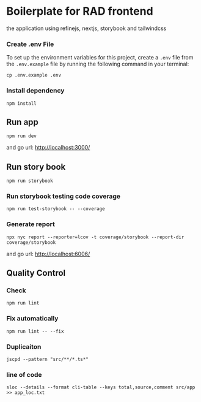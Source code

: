 # Boilerplate for RAD frontend

the application using refinejs, nextjs, storybook and tailwindcss

### Create .env File

To set up the environment variables for this project, create a `.env` file from the `.env.example` file by running the following command in your terminal:

    cp .env.example .env

### Install dependency

    npm install

## Run app

    npm run dev

and go url: <http://localhost:3000/>

## Run story book

    npm run storybook

### Run storybook testing code coverage

    npm run test-storybook -- --coverage

### Generate report

    npx nyc report --reporter=lcov -t coverage/storybook --report-dir coverage/storybook

and go url: <http://localhost:6006/>

## Quality Control

### Check

    npm run lint

### Fix automatically

    npm run lint -- --fix

### Duplicaiton

    jscpd --pattern "src/**/*.ts*"

### line of code

    sloc --details --format cli-table --keys total,source,comment src/app  >> app_loc.txt

